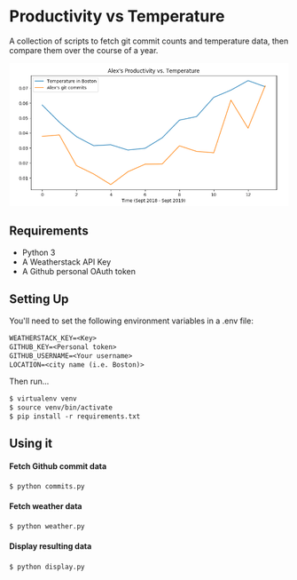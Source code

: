 # Productivity vs Temperature

A collection of scripts to fetch git commit counts and temperature data, then compare them over the course of a year.

![Screenshot](img/screenshot.png)

## Requirements

 - Python 3
 - A Weatherstack API Key
 - A Github personal OAuth token

## Setting Up

You'll need to set the following environment variables in a .env file:
```
WEATHERSTACK_KEY=<Key>
GITHUB_KEY=<Personal token>
GITHUB_USERNAME=<Your username>
LOCATION=<city name (i.e. Boston)>
```
Then run...
```
$ virtualenv venv
$ source venv/bin/activate
$ pip install -r requirements.txt
```


## Using it

#### Fetch Github commit data

`$ python commits.py`

#### Fetch weather data

`$ python weather.py`

#### Display resulting data

`$ python display.py`
